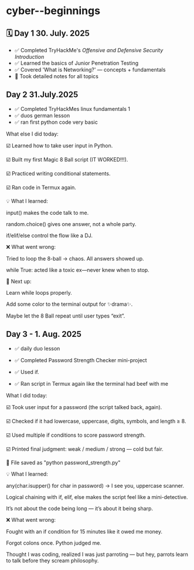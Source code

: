 # cyber--beginnings

## 🗓️ Day 1  30. July. 2025
- ✅ Completed TryHackMe's *Offensive and Defensive Security Introduction*  
- ✅ Learned the basics of Junior Penetration Testing  
- ✅ Covered 'What is Networking?' — concepts + fundamentals  
- 📝 Took detailed notes for all topics

## Day 2 31.July.2025

- ✅ Completed TryHackMes linux fundamentals 1
- ✅ duos german lesson 
- ✅ ran first python code very basic 

What else I did today:

☑️ Learned how to take user input in Python.


☑️ Built my first Magic 8 Ball script (IT WORKED!!!).



☑️ Practiced writing conditional statements.


☑️ Ran code in Termux again. 


💡 What I learned:

input() makes the code talk to me.

random.choice() gives one answer, not a whole party.

if/elif/else control the flow like a DJ.


❌ What went wrong:

Tried to loop the 8-ball → chaos. All answers showed up.

while True: acted like a toxic ex—never knew when to stop.


🧠 Next up:

Learn while loops properly.

Add some color to the terminal output for ✨drama✨.

Maybe let the 8 Ball repeat until user types “exit”.




## Day 3 - 1. Aug. 2025 

- ✅ daily duo lesson 
- ✅ Completed Password Strength Checker mini-project

- ✅ Used if. 

- ✅ Ran script in Termux again like the terminal had beef with me


What I did today:

☑️ Took user input for a password (the script talked back, again).

☑️ Checked if it had lowercase, uppercase, digits, symbols, and length ≥ 8.

☑️ Used multiple if conditions to score password strength.

☑️ Printed final judgment: weak / medium / strong — cold but fair.


💫 File saved as "python password_strength.py"

💡 What I learned:

any(char.isupper() for char in password) → I see you, uppercase scanner.

Logical chaining with if, elif, else makes the script feel like a mini-detective.

It’s not about the code being long — it’s about it being sharp.


❌ What went wrong:

Fought with an if condition for 15 minutes like it owed me money.

Forgot colons once. Python judged me.

Thought I was coding, realized I was just parroting — but hey, parrots learn to talk before they scream philosophy.

